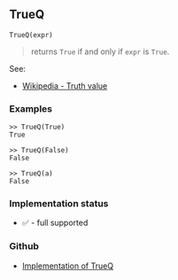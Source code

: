 ## TrueQ

```
TrueQ(expr) 
```

> returns `True` if and only if `expr` is `True`.

See:  
* [Wikipedia - Truth value](http://en.wikipedia.org/wiki/Truth_value)

### Examples
 
```
>> TrueQ(True)
True

>> TrueQ(False)
False

>> TrueQ(a)
False
```






### Implementation status

* &#x2705; - full supported

### Github

* [Implementation of TrueQ](https://github.com/axkr/symja_android_library/blob/master/symja_android_library/matheclipse-core/src/main/java/org/matheclipse/core/builtin/BooleanFunctions.java#L4566) 
